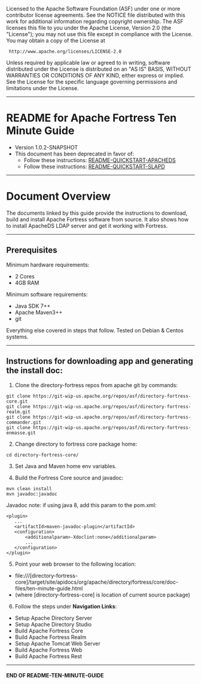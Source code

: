 
   Licensed to the Apache Software Foundation (ASF) under one
   or more contributor license agreements.  See the NOTICE file
   distributed with this work for additional information
   regarding copyright ownership.  The ASF licenses this file
   to you under the Apache License, Version 2.0 (the
   "License"); you may not use this file except in compliance
   with the License.  You may obtain a copy of the License at

     http://www.apache.org/licenses/LICENSE-2.0

   Unless required by applicable law or agreed to in writing,
   software distributed under the License is distributed on an
   "AS IS" BASIS, WITHOUT WARRANTIES OR CONDITIONS OF ANY
   KIND, either express or implied.  See the License for the
   specific language governing permissions and limitations
   under the License.

-------------------------------------------------------------------------------
# README for Apache Fortress Ten Minute Guide

 * Version 1.0.2-SNAPSHOT
 * This document has been deprecated in favor of:
    * Follow these instructions: [README-QUICKSTART-APACHEDS](./README-QUICKSTART-APACHEDS.md)
    * Follow these instructions: [README-QUICKSTART-SLAPD](./README-QUICKSTART-SLAPD.md)

-------------------------------------------------------------------------------
# Document Overview

The documents linked by this guide provide the instructions to download, build
and install Apache Fortress software from source.  It also shows how to install
ApacheDS LDAP server and get it working with Fortress.

-------------------------------------------------------------------------------
## Prerequisites

Minimum hardware requirements:
 * 2 Cores
 * 4GB RAM

Minimum software requirements:
 * Java SDK 7++
 * Apache Maven3++
 * git

Everything else covered in steps that follow.  Tested on Debian & Centos systems.

-------------------------------------------------------------------------------
## Instructions for downloading app and generating the install doc:

1. Clone the directory-fortress repos from apache git by commands:

 ```
 git clone https://git-wip-us.apache.org/repos/asf/directory-fortress-core.git
 git clone https://git-wip-us.apache.org/repos/asf/directory-fortress-realm.git
 git clone https://git-wip-us.apache.org/repos/asf/directory-fortress-commander.git
 git clone https://git-wip-us.apache.org/repos/asf/directory-fortress-enmasse.git
 ```

2. Change directory to fortress core package home:
 ```
 cd directory-fortress-core/
 ```

3. Set Java and Maven home env variables.

4. Build the Fortress Core source and javadoc:
 ```
 mvn clean install
 mvn javadoc:javadoc
 ```

 Javadoc note: if using java 8, add this param to the pom.xml:
 ```
 <plugin>
    ...
    <artifactId>maven-javadoc-plugin</artifactId>
    <configuration>
        <additionalparam>-Xdoclint:none</additionalparam>
        ...
    </configuration>
 </plugin>
 ```

5. Point your web browser to the following location:
 * file:///[directory-fortress-core]/target/site/apidocs/org/apache/directory/fortress/core/doc-files/ten-minute-guide.html
 * (where [directory-fortress-core] is location of current source package)

6. Follow the steps under **Navigation Links**:
  * Setup Apache Directory Server
  * Setup Apache Directory Studio
  * Build Apache Fortress Core
  * Build Apache Fortress Realm
  * Setup Apache Tomcat Web Server
  * Build Apache Fortress Web
  * Build Apache Fortress Rest

___________________________________________________________________________________
#### END OF README-TEN-MINUTE-GUIDE